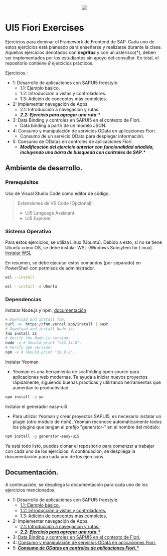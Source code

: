 <p align="center">
  <img src="https://github.com/user-attachments/assets/865abada-981c-49b5-9e42-4d878f0bb8bd">
<p align="center">
  
# UI5 Fiori Exercises
Ejercicios para dominar el Framework de Frontend de SAP. Cada uno de estos ejercicios está planeado para enseñarse y realizarse durante la clase. Aquellos ejercicios denotados con ___negritas___ y con un asterisco(*), deben ser implementados por los estudiantes sin apoyo del consultor. En total, el repositorio contiene _8_ ejercicios prácticos. 

Ejercicios : 
- 1:	Desarrollo de aplicaciones con SAPUI5 freestyle.
  - 1.1: Ejemplo básico.
  - 1.2: Introducción a vistas y controladores.
  - 1.3: Adición de conceptos más complejos. 
- 2:	Implementar navegación de Apps.
  - 2.1: Introducción a navegación y rutas.
  - ___2.2: Ejercicio para agregar una ruta.*___
- 3:	Data Binding y controles en SAPUI5 en el contexto de Fiori. 
  - Data binding a partir de un modelo JSON. 
- 4:	Consumo y manipulación de servicios OData en aplicaciones Fiori.
  - Consumo de un servicio OData para desplegar información. 
- 5:	Consumo de ODatas en controles de aplicaciones Fiori.
  - ___Modificación del ejercicio anterior con funcionalidad añadida, incluyendo una barra de búsqueda con controles de SAP.*___

## Ambiente de desarrollo. 
### Prerequisitos
Uso de Visual Studio Code como editor de código. 
> Extensiones de VS Code (Opcional):
> - UI5 Language Assistant
> - UI5 Explorer

### Sistema Operativo 
Para estos ejercicios, se utiliza Linux (Ubuntu). Debido a esto, si no se tiene Ubuntu como OS, se debe instalar WSL (Windows Subsytem for Linux). 
[Instalar WSL](https://learn.microsoft.com/es-mx/windows/wsl/install)

En resumen, se debe ejecutar estos comandos (por separado) en PowerShell con permisos de administrador. 
```bash
wsl --install
```
```bash
wsl --install -d Ubuntu
```

### Dependencias
Instalar Node.js y npm, [documentación](https://nodejs.org/en/download/)
```bash
# Download and install fnm:
curl -o- https://fnm.vercel.app/install | bash
# Download and install Node.js:
fnm install 22
# Verify the Node.js version:
node -v # Should print "v22.14.0".
# Verify npm version:
npm -v # Should print "10.9.2".
```

Instalar Yeoman
- Yeoman es una herramienta de scaffolding open source para aplicaciones web modernas. Te ayuda a iniciar nuevos proyectos rápidamente, siguiendo buenas prácticas y utilizando herramientas que aumentan tu productividad.
```bash
npm install -g yo
```

Instalar el generador easy-ui5
- Para utilizar Yeoman y crear proyectos SAPUI5, es necesario instalar un plugin (otro módulo de npm). Yeoman reconoce automáticamente todos los plugins que tengan el prefijo "generator-" en el nombre del módulo:
```bash
npm install -g generator-easy-ui5
```

Ya está todo listo, puedes clonar el repositorio para comenzar a trabajar con cada uno de los ejercicios. A continuación, se despliega la documentación para cada uno de los ejercicios. 
 
## Documentación. 
A continuación, se despliega la documentación para cada uno de los ejercicios mencionados. 
- 1:	Desarrollo de aplicaciones con SAPUI5 freestyle.
  - [1.1: Ejemplo básico.](https://github.com/Daniel-Alvarez-Sil/UI5_Fiori_Exercises/blob/master/1.Desarrollo_de_Aplicaciones/1.1.Primera_Iteracion/README.md)
  - [1.2: Introducción a vistas y controladores.](https://github.com/Daniel-Alvarez-Sil/UI5_Fiori_Exercises/blob/master/1.Desarrollo_de_Aplicaciones/1.2.Segunda_Iteracion/README.md)
  - [1.3: Adición de conceptos más complejos.](https://github.com/Daniel-Alvarez-Sil/UI5_Fiori_Exercises/blob/master/1.Desarrollo_de_Aplicaciones/1.3.Tercera_Iteracion/README.md)
- 2:	Implementar navegación de Apps.
  - [2.1: Introducción a navegación y rutas.](https://github.com/Daniel-Alvarez-Sil/UI5_Fiori_Exercises/blob/master/2.Navegacion_de_Apps/2.1.Dos_Botones/README.md)
  - [___2.2: Ejercicio para agregar una ruta.*___](https://github.com/Daniel-Alvarez-Sil/UI5_Fiori_Exercises/blob/master/2.Navegacion_de_Apps/2.2.Tres_Botones/README.md)
- 3:	[Data Binding y controles en SAPUI5 en el contexto de Fiori.](https://github.com/Daniel-Alvarez-Sil/UI5_Fiori_Exercises/blob/master/3.Data_Binding/README.md)
- 4:	[Consumo y manipulación de servicios OData en aplicaciones Fiori.](https://github.com/Daniel-Alvarez-Sil/UI5_Fiori_Exercises/blob/master/4.Consumo_OData/README.md)
- 5:	[___Consumo de ODatas en controles de aplicaciones Fiori.*___](https://github.com/Daniel-Alvarez-Sil/UI5_Fiori_Exercises/blob/master/5.Consumo_OData_con_Control/README.md)
